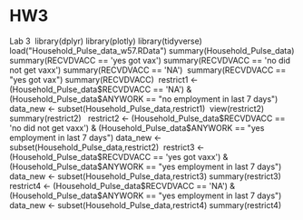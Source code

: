 # HW3

Lab 3
​
library(dplyr)
library(plotly)
library(tidyverse)
​
load("Household_Pulse_data_w57.RData")
summary(Household_Pulse_data)
​
summary(RECVDVACC == 'yes got vax')
summary(RECVDVACC == 'no did not get vaxx')
summary(RECVDVACC == 'NA')
​
summary(RECVDVACC == "yes got vax")
summary(RECVDVACC)
​
restrict1 <- (Household_Pulse_data$RECVDVACC == 'NA') & (Household_Pulse_data$ANYWORK == "no employment in last 7 days")
data_new <- subset(Household_Pulse_data,restrict1)
​
view(restrict2)
summary(restrict2)
​
​
restrict2 <- (Household_Pulse_data$RECVDVACC == 'no did not get vaxx') & (Household_Pulse_data$ANYWORK == "yes employment in last 7 days")
data_new <- subset(Household_Pulse_data,restrict2)
​
restrict3 <- (Household_Pulse_data$RECVDVACC == 'yes got vaxx') & (Household_Pulse_data$ANYWORK == "yes employment in last 7 days")
data_new <- subset(Household_Pulse_data,restrict3)
summary(restrict3)
​
​
restrict4 <- (Household_Pulse_data$RECVDVACC == 'NA') & (Household_Pulse_data$ANYWORK == "yes employment in last 7 days")
data_new <- subset(Household_Pulse_data,restrict4)
summary(restrict4)
​

